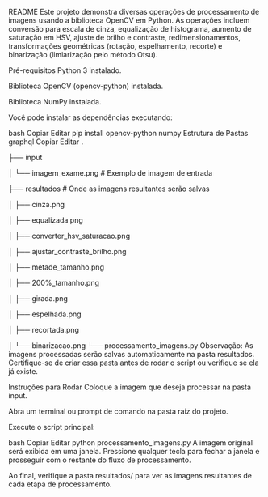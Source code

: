 README
Este projeto demonstra diversas operações de processamento de imagens usando a biblioteca OpenCV em Python. As operações incluem conversão para escala de cinza, equalização de histograma, aumento de saturação em HSV, ajuste de brilho e contraste, redimensionamentos, transformações geométricas (rotação, espelhamento, recorte) e binarização (limiarização pelo método Otsu).

Pré-requisitos
Python 3 instalado.

Biblioteca OpenCV (opencv-python) instalada.

Biblioteca NumPy instalada.

Você pode instalar as dependências executando:

bash
Copiar
Editar
pip install opencv-python numpy
Estrutura de Pastas
graphql
Copiar
Editar
.

├── input

│   └── imagem_exame.png      # Exemplo de imagem de entrada

├── resultados               # Onde as imagens resultantes serão salvas

│   ├── cinza.png

│   ├── equalizada.png

│   ├── converter_hsv_saturacao.png

│   ├── ajustar_contraste_brilho.png

│   ├── metade_tamanho.png

│   ├── 200%_tamanho.png

│   ├── girada.png

│   ├── espelhada.png

│   ├── recortada.png

│   └── binarizacao.png
└── processamento_imagens.py
Observação: As imagens processadas serão salvas automaticamente na pasta resultados. Certifique-se de criar essa pasta antes de rodar o script ou verifique se ela já existe.

Instruções para Rodar
Coloque a imagem que deseja processar na pasta input.

Abra um terminal ou prompt de comando na pasta raiz do projeto.

Execute o script principal:

bash
Copiar
Editar
python processamento_imagens.py
A imagem original será exibida em uma janela. Pressione qualquer tecla para fechar a janela e prosseguir com o restante do fluxo de processamento.

Ao final, verifique a pasta resultados/ para ver as imagens resultantes de cada etapa de processamento.
